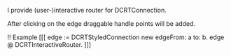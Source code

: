I provide (user-)interactive router for DCRTConnection.

After clicking on the edge draggable handle points will be added.

!! Example
[[[
edge := DCRTStyledConnection new
	edgeFrom: a to: b.
edge @ DCRTInteractiveRouter.
]]]